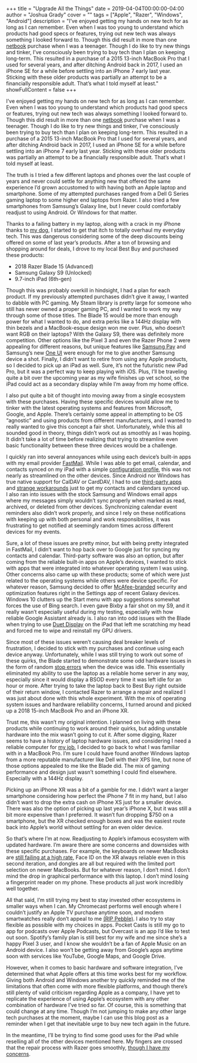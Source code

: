 +++
title = "Upgrade All the Things"
date = 2019-04-04T00:00:00-04:00
author = "Joshua Grady"
cover = ""
tags = ["Apple", "Razer", "Windows", "Android"]
description = "I’ve enjoyed getting my hands on new tech for as long as I can remember. Even when I was too young to understand which products had good specs or features, trying out new tech was always something I looked forward to. Though this did result in more than one [netbook](https://en.wikipedia.org/wiki/Netbook) purchase when I was a teenager. Though I do like to try new things and tinker, I’ve consciously been trying to buy tech than I plan on keeping long-term. This resulted in a purchase of a 2015 13-inch MacBook Pro that I used for several years, and after ditching Android back in 2017, I used an iPhone SE for a while before settling into an iPhone 7 early last year. Sticking with these older products was partially an attempt to be a financially responsible adult. That’s what I told myself at least."
showFullContent = false
+++

I’ve enjoyed getting my hands on new tech for as long as I can remember. Even when I was too young to understand which products had good specs or features, trying out new tech was always something I looked forward to. Though this did result in more than one [netbook](https://en.wikipedia.org/wiki/Netbook) purchase when I was a teenager. Though I do like to try new things and tinker, I’ve consciously been trying to buy tech than I plan on keeping long-term. This resulted in a purchase of a 2015 13-inch MacBook Pro that I used for several years, and after ditching Android back in 2017, I used an iPhone SE for a while before settling into an iPhone 7 early last year. Sticking with these older products was partially an attempt to be a financially responsible adult. That’s what I told myself at least.

The truth is I tried a few different laptops and phones over the last couple of years and never could settle for anything new that offered the same experience I’d grown accustomed to with having both an Apple laptop and smartphone. Some of my attempted purchases ranged from a Dell G Series gaming laptop to some higher end laptops from Razer. I also tried a few smartphones from Samsung’s Galaxy line, but I never could comfortably readjust to using Android. Or Windows for that matter.

Thanks to a failing battery in my laptop, along with a crack in my iPhone thanks to [my dog](https://www.instagram.com/p/BYoWps6nzcj/), I started to get that itch to totally overhaul my everyday tech. This was dangerous considering some of the deep discounts being offered on some of last year’s products. After a ton of browsing and shopping around for deals, I drove to my local Best Buy and purchased these products:

- 2018 Razer Blade 15 (Advanced)
- Samsung Galaxy S9 (Unlocked)
- 9.7-inch iPad (6th-gen)

Though this was probably overkill in hindsight, I had a plan for each product. If my previously attempted purchases didn’t give it away, I wanted to dabble with PC gaming. My Steam library is pretty large for someone who still has never owned a proper gaming PC, and I wanted to work my way through some of those titles. The Blade 15 would be more than enough power for what I wanted to do, and extra perks like a 144Hz display with thin bezels and a MacBook-esque design won me over. Plus, who doesn’t want RGB on their laptops? With the Galaxy S9, there was definitely more competition. Other options like the Pixel 3 and even the Razer Phone 2 were appealing for different reasons, but unique features like [Samsung Pay](https://www.androidcentral.com/samsung-pay) and Samsung’s new [One UI](https://www.samsung.com/us/apps/one-ui/) were enough for me to give another Samsung device a shot. Finally, I didn’t want to retire from using any Apple products, so I decided to pick up an iPad as well. Sure, it’s not the futuristic new iPad Pro, but it was a perfect way to keep playing with iOS. Plus, I’ll be traveling quite a bit over the upcoming year as my wife finishes up vet school, so the iPad could act as a secondary display while I’m away from my home office.

I also put quite a bit of thought into moving away from a single ecosystem with these purchases. Having these specific devices would allow me to tinker with the latest operating systems and features from Microsoft, Google, and Apple. There’s certainly some appeal in attempting to be OS “agnostic” and using products from different manufacturers, and I wanted to really wanted to give this concept a fair shot. Unfortunately, while this all sounded good in theory, things didn’t work out as smoothly as I was hoping. It didn’t take a lot of time before realizing that trying to streamline even basic functionality between these three devices would be a challenge.

I quickly ran into several annoyances while using each device’s built-in apps with my email provider [FastMail](https://www.fastmail.com/). While I was able to get email, calendar, and contacts synced on my iPad with a simple [configuration profile](https://www.fastmail.com/help/clients/iphone.html), this was not nearly as streamlined on the other devices. Since Android nor Windows has true native support for CalDAV or CardDAV, I had to use [third-party apps](https://www.davx5.com) and [strange workarounds](https://www.ctrl.blog/entry/how-to-win10-webdav-syncengine) just to get my contacts and calendars synced up. I also ran into issues with the stock Samsung and Windows email apps where my messages simply wouldn’t sync properly when marked as read, archived, or deleted from other devices. Synchronizing calendar event reminders also didn’t work properly, and since I rely on these notifications with keeping up with both personal and work responsibilities, it was frustrating to get notified at seemingly random times across different devices for my events.

Sure, a lot of these issues are pretty minor, but with being pretty integrated in FastMail, I didn’t want to hop back over to Google just for syncing my contacts and calendar. Third-party software was also an option, but after coming from the reliable built-in apps on Apple’s devices, I wanted to stick with apps that were integrated into whatever operating system I was using. Other concerns also came up with these products; some of which were just related to the operating systems while others were device specific. For whatever reason, Samsung decided to offer [McAfee-branded](https://www.pcmag.com/news/359372/mcafee-samsung-partner-on-built-in-security-vpn-for-galaxy) security and optimization features right in the Settings app of recent Galaxy devices. Windows 10 clutters up the Start menu with app suggestions somewhat forces the use of Bing search. I even gave Bixby a fair shot on my S9, and it really wasn’t especially useful during my testing, especially with how reliable Google Assistant already is. I also ran into odd issues with the Blade when trying to use [Duet Display](https://www.duetdisplay.com) on the iPad that left me scratching my head and forced me to wipe and reinstall my GPU drivers.

Since most of these issues weren’t causing deal breaker levels of frustration, I decided to stick with my purchases and continue using each device anyway. Unfortunately, while I was still trying to work out some of these quirks, the Blade started to demonstrate some odd hardware issues in the form of random [stop errors](https://en.wikipedia.org/wiki/Blue_Screen_of_Death) when the device was idle. This essentially eliminated my ability to use the laptop as a reliable home server in any way, especially since it would display a BSOD every time it was left idle for an hour or more. After trying to take the laptop back to Best Buy right outside of their return window, I contacted Razer to arrange a repair and realized I was just about done with this whole experiment. With the mix of operating system issues and hardware reliability concerns, I turned around and picked up a 2018 15-inch MacBook Pro and an iPhone XR.

Trust me, this wasn’t my original intention. I planned on living with these products while continuing to work around their quirks, but adding unstable hardware into the mix wasn’t going to cut it. After some digging, Razer seems to have a history of laptop hardware issues, and considering I need a reliable computer for [my job](https://swappa.com/about), I decided to go back to what I was familiar with in a MacBook Pro. I’m sure I could have found another Windows laptop from a more reputable manufacturer like Dell with their XPS line, but none of those options appealed to me like the Blade did. The mix of gaming performance and design just wasn’t something I could find elsewhere. Especially with a 144Hz display.

Picking up an iPhone XR was a bit of a gamble for me. I didn’t want a larger smartphone considering how perfect the iPhone 7 fit in my hand, but I also didn’t want to drop the extra cash on iPhone XS just for a smaller device. There was also the option of picking up last year’s iPhone X, but it was still a bit more expensive than I preferred. It wasn’t fun dropping $750 on a smartphone, but the XR checked enough boxes and was the easiest route back into Apple’s world without settling for an even older device.

So that’s where I’m at now. Readjusting to Apple’s infamous ecosystem with updated hardware. I’m aware there are some concerns and downsides with these specific purchases. For example, the keyboards on newer MacBooks are [still failing at a high rate](https://www.wsj.com/graphics/apple-still-hasnt-fixed-its-macbook-keyboard-problem/), Face ID on the XR always reliable even in this second iteration, and dongles are all but required with the limited port selection on newer MacBooks. But for whatever reason, I don’t mind. I don’t mind the drop in graphical performance with this laptop. I don’t mind losing a fingerprint reader on my phone. These products all just work incredibly well together.

All that said, I’m still trying my best to stay invested other ecosystems in smaller ways when I can. My Chromecast performs well enough where I couldn’t justify an Apple TV purchase anytime soon, and modern smartwatches really don’t appeal to me <a href="https://www.engadget.com/2016/12/07/fitbit-buys-pebble/">(RIP Pebble)</a>. I also try to stay flexible as possible with my choices in apps. Pocket Casts is still my go to app for podcasts over Apple Podcasts, but Overcast is an app I’d like to test out soon. Spotify’s family plan is still best for my wife and me since she’s a happy Pixel 3 user, and I know she wouldn’t be a fan of Apple Music on an Android device. I also won’t be getting away from Google’s apps anytime soon with services like YouTube, Google Maps, and Google Drive.

However, when it comes to basic hardware and software integration, I’ve determined that what Apple offers at this time works best for my workflow. Giving both Android and Windows another try quickly reminded me of the limitations that often come with more flexible platforms, and though there’s still plenty of valid criticism regarding Apple as a company, I have yet to replicate the experience of using Apple’s ecosystem with any other combination of hardware I’ve tried so far. Of course, this is something that could change at any time. Though I’m not jumping to make any other large tech purchases at the moment, maybe I can use this blog post as a reminder when I get that inevitable urge to buy new tech again in the future.

In the meantime, I’ll be trying to find some good uses for the iPad while reselling all of the other devices mentioned here. My fingers are crossed that the repair process with Razer goes smoothly, [though I have my concerns](https://www.reddit.com/r/razer/search?q=support%20experience&restrict_sr=1).
